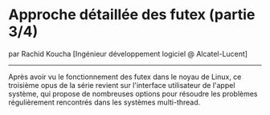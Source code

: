 # Approche détaillée des futex (partie 3/4)
par Rachid Koucha [Ingénieur développement logiciel @ Alcatel-Lucent]

---

Après avoir vu le fonctionnement des futex dans le noyau de Linux, ce troisième opus de la série revient sur l'interface utilisateur de l'appel système, qui propose de nombreuses options pour résoudre les problèmes régulièrement rencontrés dans les systèmes multi-thread.

